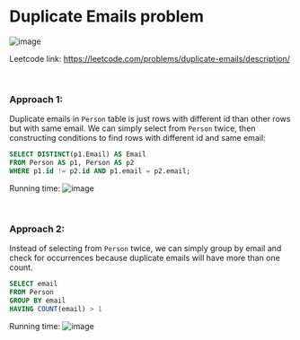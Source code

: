 # Duplicate Emails problem
![image](https://github.com/artisan1218/LeetCode-Solution/assets/25105806/08112370-ecc0-44e8-b57c-9b8eb9793f23)

Leetcode link: https://leetcode.com/problems/duplicate-emails/description/

<br />

### Approach 1: 

Duplicate emails in `Person` table is just rows with different id than other rows but with same email. We can simply select from `Person` twice, then constructing conditions to find rows with different id and same email:

```sql
SELECT DISTINCT(p1.Email) AS Email
FROM Person AS p1, Person AS p2
WHERE p1.id != p2.id AND p1.email = p2.email;
```

Running time:
![image](https://github.com/artisan1218/LeetCode-Solution/assets/25105806/5a13667c-fc17-45bb-a07f-1045f4da06de)

<br />

### Approach 2: 

Instead of selecting from `Person` twice, we can simply group by email and check for occurrences because duplicate emails will have more than one count.

```sql
SELECT email
FROM Person
GROUP BY email
HAVING COUNT(email) > 1
```

Running time:
![image](https://github.com/artisan1218/LeetCode-Solution/assets/25105806/c6115c62-f42d-4f86-8488-709dce56053a)
